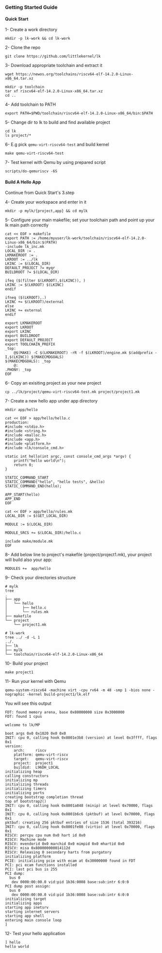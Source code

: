 ### Getting Started Guide

#### Quick Start

1- Create a work directory
```
mkdir -p lk-work && cd lk-work
```
2- Clone the repo
```
git clone https://github.com/littlekernel/lk
```
3- Download appropriate toolchain and extract it
```
wget https://newos.org/toolchains/riscv64-elf-14.2.0-Linux-x86_64.tar.xz

mkdir -p toolchain
tar xf riscv64-elf-14.2.0-Linux-x86_64.tar.xz
cd ..
```
4- Add toolchain to PATH
```
export PATH=$PWD/toolchain/riscv64-elf-14.2.0-Linux-x86_64/bin:$PATH
```
5- Change dir to lk to build and find available project
```
cd lk
ls project/*
```
6- E.g pick `qemu-virt-riscv64-test` and build kernel
```
make qemu-virt-riscv64-test
```
7- Test kernel with Qemu by using prepared script
```
scripts/do-qemuriscv -6S
```

#### Build A Hello App
Continue from Quick Start's 3.step

4- Create your workspace and enter in it
```
mkdir -p mylk/{project,app} && cd mylk
```
5- Configure your main makefile; set your toolchain path and point up your lk main path correctly
```
cat << EOF > makefile
export PATH := /home/myuser/lk-work/toolchain/riscv64-elf-14.2.0-Linux-x86_64/bin:$(PATH)
-include lk_inc.mk
LOCAL_DIR := .
LKMAKEROOT := .
LKROOT := ../lk
LKINC := $(LOCAL_DIR)
DEFAULT_PROJECT ?= myqr
BUILDROOT ?= $(LOCAL_DIR)

ifeq ($(filter $(LKROOT),$(LKINC)), )
LKINC := $(LKROOT) $(LKINC)
endif

ifneq ($(LKROOT),.)
LKINC += $(LKROOT)/external
else
LKINC += external
endif

export LKMAKEROOT
export LKROOT
export LKINC
export BUILDROOT
export DEFAULT_PROJECT
export TOOLCHAIN_PREFIX
_top:
    @$(MAKE) -C $(LKMAKEROOT) -rR -f $(LKROOT)/engine.mk $(addprefix -I,$(LKINC)) $(MAKECMDGOALS)      
$(MAKECMDGOALS): _top
    @:
.PHONY: _top
EOF
```
6- Copy an exisiting project as your new project
```
cp ../lk/project/qemu-virt-riscv64-test.mk project/project1.mk
```
7- Create a new hello app under app directory
```
mkdir app/hello
```
```
cat << EOF > app/hello/hello.c
production:
#include <stdio.h>
#include <string.h>
#include <malloc.h>
#include <app.h>
#include <platform.h>
#include <lk/console_cmd.h>

static int hello(int argc, const console_cmd_args *argv) {
    printf("hello world\n");
    return 0;
}

STATIC_COMMAND_START
STATIC_COMMAND("hello", "hello tests", &hello)
STATIC_COMMAND_END(hello);

APP_START(hello)
APP_END
EOF
```
```
cat << EOF > app/hello/rules.mk
LOCAL_DIR := $(GET_LOCAL_DIR)

MODULE := $(LOCAL_DIR)

MODULE_SRCS += $(LOCAL_DIR)/hello.c

include make/module.mk
EOF
```
8- Add below line to project's makefile (project/project1.mk), your project will build also your app:
```
MODULES +=  app/hello
```

9- Check your directories structure
```
# mylk
tree 
.
├── app
│   └── hello
│       ├── hello.c
│       └── rules.mk
├── makefile
└── project
    └── project1.mk
```
```
# lk-work
tree ../ -d -L 1 
../.
├── lk
├── mylk
└── toolchain/riscv64-elf-14.2.0-Linux-x86_64

```
10- Build your project
```
make project1
```

11- Run your kernel with Qemu
```
qemu-system-riscv64 -machine virt -cpu rv64 -m 48 -smp 1 -bios none -nographic -kernel build-project1/lk.elf
```
You will see this output
```
FDT: found memory arena, base 0x80000000 size 0x3000000
FDT: found 1 cpus

welcome to lk/MP

boot args 0x0 0x1020 0x0 0x0
INIT: cpu 0, calling hook 0x8001e3b8 (version) at level 0x3ffff, flags 0x1
version:
	arch:     riscv
	platform: qemu-virt-riscv
	target:   qemu-virt-riscv
	project:  project1
	buildid:  L96DH_LOCAL
initializing heap
calling constructors
initializing mp
initializing threads
initializing timers
initializing ports
creating bootstrap completion thread
top of bootstrap2()
INIT: cpu 0, calling hook 0x8001a848 (minip) at level 0x70000, flags 0x1
INIT: cpu 0, calling hook 0x8001b6c6 (pktbuf) at level 0x70000, flags 0x1
pktbuf: creating 256 pktbuf entries of size 1536 (total 393216)
INIT: cpu 0, calling hook 0x8001fe08 (virtio) at level 0x70000, flags 0x1
RISCV: percpu cpu num 0x0 hart id 0x0
RISCV: Machine mode
RISCV: mvendorid 0x0 marchid 0x0 mimpid 0x0 mhartid 0x0
RISCV: misa 0x800000000014112d
RISCV: Releasing 0 secondary harts from purgatory
initializing platform
PCIE: initializing pcie with ecam at 0x30000000 found in FDT
PCI: pci ecam functions installed
PCI: last pci bus is 255
PCI dump:
  bus 0
   dev 0000:00:00.0 vid:pid 1b36:0008 base:sub:intr 6:0:0 
PCI dump post assign:
  bus 0
   dev 0000:00:00.0 vid:pid 1b36:0008 base:sub:intr 6:0:0 
initializing target
initializing apps
starting app inetsrv
starting internet servers
starting app shell
entering main console loop
] 
```
12- Test your hello application
```
] hello
hello world

```
